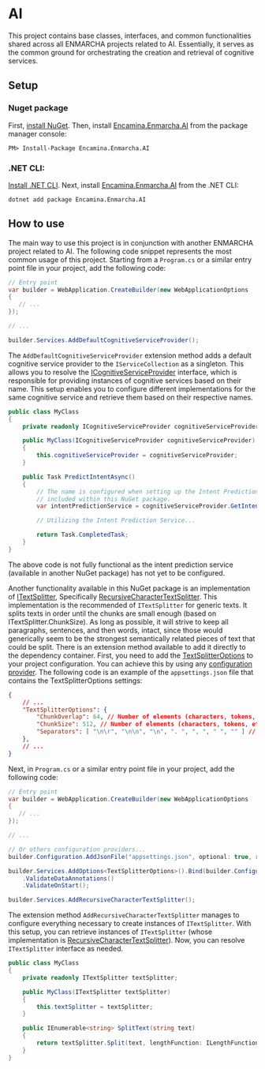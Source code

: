 ﻿# AI

This project contains base classes, interfaces, and common functionalities shared across all ENMARCHA projects related to AI. Essentially, it serves as the common ground for orchestrating the creation and retrieval of cognitive services.

## Setup

### Nuget package

First, [install NuGet](http://docs.nuget.org/docs/start-here/installing-nuget). Then, install [Encamina.Enmarcha.AI](https://www.nuget.org/packages/Encamina.Enmarcha.AI) from the package manager console:

    PM> Install-Package Encamina.Enmarcha.AI

### .NET CLI:

[Install .NET CLI](https://learn.microsoft.com/en-us/dotnet/core/tools/). Next, install [Encamina.Enmarcha.AI](https://www.nuget.org/packages/Encamina.Enmarcha.AI) from the .NET CLI:

    dotnet add package Encamina.Enmarcha.AI

## How to use
The main way to use this project is in conjunction with another ENMARCHA project related to AI. The following code snippet represents the most common usage of this project. Starting from a `Program.cs` or a similar entry point file in your project, add the following code:

```csharp
// Entry point
var builder = WebApplication.CreateBuilder(new WebApplicationOptions
{
   // ...
});

// ...

builder.Services.AddDefaultCognitiveServiceProvider();
```

The `AddDefaultCognitiveServiceProvider` extension method adds a default cognitive service provider to the `IServiceCollection` as a singleton. This allows you to resolve the [ICognitiveServiceProvider](./ICognitiveServiceProvider.cs) interface, which is responsible for providing instances of cognitive services based on their name. This setup enables you to configure different implementations for the same cognitive service and retrieve them based on their respective names.

```csharp
public class MyClass
{
    private readonly ICognitiveServiceProvider cognitiveServiceProvider;

    public MyClass(ICognitiveServiceProvider cognitiveServiceProvider)
    {
        this.cognitiveServiceProvider = cognitiveServiceProvider;
    }

    public Task PredictIntentAsync()
    {
        // The name is configured when setting up the Intent Prediction service. This service is not
        // included within this NuGet package.
        var intentPredictionService = cognitiveServiceProvider.GetIntentPredictionService("NAME_OF_INTENT_PREDICTION_SERVICE");

        // Utilizing the Intent Prediction Service...

        return Task.CompletedTask;
    }
}
```
The above code is not fully functional as the intent prediction service (available in another NuGet package) has not yet to be configured.

Another functionality available in this NuGet package is an implementation of [ITextSplitter](../Encamina.Enmarcha.AI.Abstractions/ITextSplitter.cs), Specifically [RecursiveCharacterTextSplitter](./TextSplitters/RecursiveCharacterTextSplitter.cs). This implementation is the recommended of `ITextSplitter` for generic texts. It splits texts in order until the chunks are small enough (based on ITextSplitter.ChunkSize). As long as possible, it will strive to keep all paragraphs, sentences, and then words, intact, since those would generically seem to be the strongest semantically related pieces of text that could be split. There is an extension method available to add it directly to the dependency container. First, you need to add the [TextSplitterOptions](../Encamina.Enmarcha.AI.Abstractions/TextSplitterOptions.cs) to your project configuration. You can achieve this by using any [configuration provider](https://learn.microsoft.com/en-us/dotnet/core/extensions/configuration). The following code is an example of the `appsettings.json` file that contains the TextSplitterOptions settings:

```json
{
    // ...
    "TextSplitterOptions": {
        "ChunkOverlap": 64, // Number of elements (characters, tokens, etc.) overlapping between chunks
        "ChunkSize": 512, // Number of elements (characters, tokens, etc.) in each chunk.
        "Separators": [ "\n\r", "\n\n", "\n", ". ", ", ", " ", "" ] // Collection of separator characters to use when splitting the text and creating chunks
    },
    // ...
}
```

Next, in `Program.cs` or a similar entry point file in your project, add the following code:

```csharp
// Entry point
var builder = WebApplication.CreateBuilder(new WebApplicationOptions
{
   // ...
});

// ...

// Or others configuration providers...
builder.Configuration.AddJsonFile("appsettings.json", optional: true, reloadOnChange: true);

builder.Services.AddOptions<TextSplitterOptions>().Bind(builder.Configuration.GetSection(nameof(TextSplitterOptions)))
    .ValidateDataAnnotations()
    .ValidateOnStart();

builder.Services.AddRecursiveCharacterTextSplitter();
```

The extension method `AddRecursiveCharacterTextSplitter` manages to configure everything necessary to create instances of `ITextSplitter`. With this setup, you can retrieve instances of `ITextSplitter` (whose implementation is [RecursiveCharacterTextSplitter](./TextSplitters/RecursiveCharacterTextSplitter.cs)). Now, you can resolve `ITextSplitter` interface as needed.

```csharp
public class MyClass
{
    private readonly ITextSplitter textSplitter;

    public MyClass(ITextSplitter textSplitter)
    {
        this.textSplitter = textSplitter;
    }

    public IEnumerable<string> SplitText(string text)
    {        
        return textSplitter.Split(text, lengthFunction: ILengthFunctions.LengthByCharacterCount);
    }
}
```